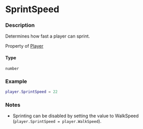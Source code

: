 # SprintSpeed
### Description
Determines how fast a player can sprint.

Property of [Player](/classes/Player/)

#### Type
`number`

### Example
```lua
player.SprintSpeed = 22
```

### Notes
- Sprinting can be disabled by setting the value to WalkSpeed (`player.SprintSpeed = player.WalkSpeed`).
